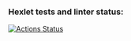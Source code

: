 ### Hexlet tests and linter status:
[![Actions Status](https://github.com/D9d9-ALiK1990/php-project-lvl2/workflows/hexlet-check/badge.svg)](https://github.com/D9d9-ALiK1990/php-project-lvl2/actions)